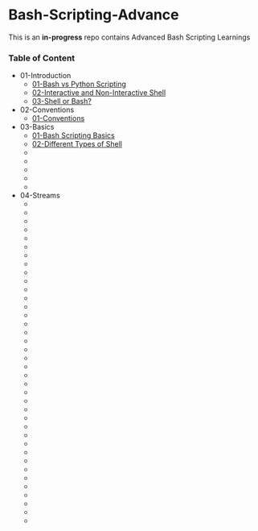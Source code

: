 # Bash-Scripting-Advance
This is an **in-progress** repo contains Advanced Bash Scripting Learnings

### Table of Content
* 01-Introduction
    * [01-Bash vs Python Scripting](https://dev.to/husseinalamutu/bash-vs-python-scripting-a-simple-practical-guide-16in)
    * [02-Interactive and Non-Interactive Shell](https://www.geeksforgeeks.org/shell-scripting-interactive-and-non-interactive-shell/)
    * [03-Shell or Bash?](https://www.geeksforgeeks.org/difference-between-sh-and-bash/)
* 02-Conventions
    * [01-Conventions](https://www.linkedin.com/pulse/bash-scripting-conventions-engin-polat/)
* 03-Basics
    * [01-Bash Scripting Basics](https://github.com/nilanjanb3/shell-script)
    * [02-Different Types of Shell]()
    * []()
    * []()
    * []()
    * []()
    * []()
* 04-Streams
    * []()
    * []()
    * []()
    * []()
    * []()
    * []()
    * []()
    * []()
    * []()
    * []()
    * []()
    * []()
    * []()
    * []()
    * []()
    * []()
    * []()
    * []()
    * []()
    * []()
    * []()
    * []()
    * []()
    * []()
    * []()
    * []()
    * []()
    * []()
    * []()
    * []()
    * []()
    * []()
    * []()
    * []()
    * []()
    * []()
    * []()
    * []()
    
